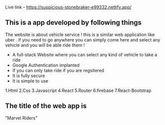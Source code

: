 Live link - https://suspicious-stonebraker-e99332.netlify.app/


## This is a app developed by following things


The website is about vehicle service ! this is a similar web applicalion like uber . if you need to go anywhere you can simply come here and select any vehicle and you will be able ride them !

* A full-stack Website where you can select any
kind of vehicle to take a ride
* Google Authentication implanted
* If you can only take ride if you are regsitered
* It is fully secure 
* It is simple to use 



1.Html
2.Css
3.Javascript
4.React
5.Router
6.firebase
7.React-Bootstrap

## The title of the web app is

"Marvel Riders"
